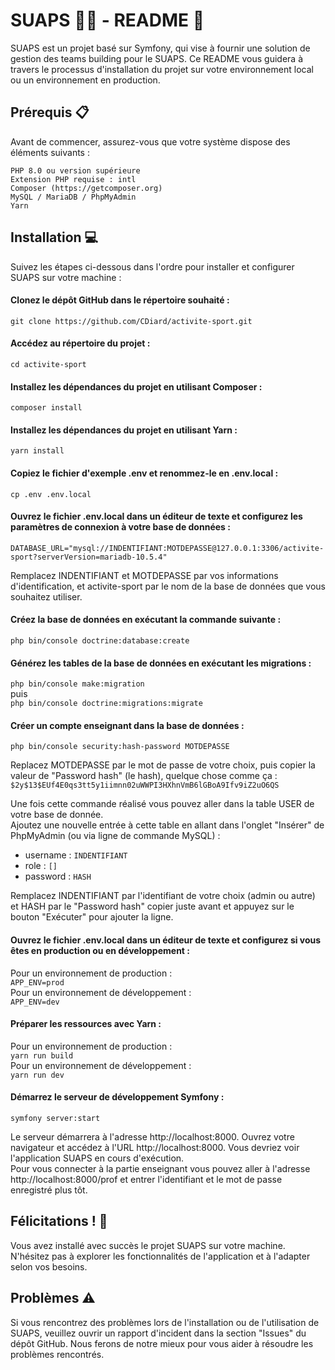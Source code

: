 # SUAPS 🏃‍♂️ - README 📝

SUAPS est un projet basé sur Symfony, qui vise à fournir une solution de gestion des teams building pour le SUAPS. Ce README vous guidera à travers le processus d'installation du projet sur votre environnement local ou un environnement en production.

## Prérequis 📋

Avant de commencer, assurez-vous que votre système dispose des éléments suivants :

    PHP 8.0 ou version supérieure
    Extension PHP requise : intl
    Composer (https://getcomposer.org)
    MySQL / MariaDB / PhpMyAdmin
    Yarn

## Installation 💻

Suivez les étapes ci-dessous dans l'ordre pour installer et configurer SUAPS sur votre machine :

#### Clonez le dépôt GitHub dans le répertoire souhaité :

`git clone https://github.com/CDiard/activite-sport.git`

#### Accédez au répertoire du projet :

`cd activite-sport`

#### Installez les dépendances du projet en utilisant Composer :

`composer install`

#### Installez les dépendances du projet en utilisant Yarn :

`yarn install`

#### Copiez le fichier d'exemple .env et renommez-le en .env.local :

`cp .env .env.local`

#### Ouvrez le fichier .env.local dans un éditeur de texte et configurez les paramètres de connexion à votre base de données :

`DATABASE_URL="mysql://INDENTIFIANT:MOTDEPASSE@127.0.0.1:3306/activite-sport?serverVersion=mariadb-10.5.4"`

Remplacez INDENTIFIANT et MOTDEPASSE par vos informations d'identification, et activite-sport par le nom de la base de données que vous souhaitez utiliser.

#### Créez la base de données en exécutant la commande suivante :

`php bin/console doctrine:database:create`

#### Générez les tables de la base de données en exécutant les migrations :

`php bin/console make:migration`  
puis  
`php bin/console doctrine:migrations:migrate`

#### Créer un compte enseignant dans la base de données :

`php bin/console security:hash-password MOTDEPASSE`

Replacez MOTDEPASSE par le mot de passe de votre choix, puis copier la valeur de "Password hash" (le hash), quelque chose comme ça  :  
`$2y$13$EUf4E0qs3tt5y1iimnn02uWWPI3HXhnVmB6lGBoA9Ifv9iZ2uO6QS`

Une fois cette commande réalisé vous pouvez aller dans la table USER de votre base de donnée.  
Ajoutez une nouvelle entrée à cette table en allant dans l'onglet "Insérer" de PhpMyAdmin (ou via ligne de commande MySQL) :  
* username : `INDENTIFIANT`
* role : `[]`
* password : `HASH`  

Remplacez INDENTIFIANT par l'identifiant de votre choix (admin ou autre) et HASH par le "Password hash" copier juste avant et appuyez sur le bouton "Exécuter" pour ajouter la ligne.

#### Ouvrez le fichier .env.local dans un éditeur de texte et configurez si vous êtes en production ou en développement :

Pour un environnement de production :  
`APP_ENV=prod`  
Pour un environnement de développement :  
`APP_ENV=dev`  

#### Préparer les ressources avec Yarn :

Pour un environnement de production :  
`yarn run build`  
Pour un environnement de développement :  
`yarn run dev`

#### Démarrez le serveur de développement Symfony :

`symfony server:start`

Le serveur démarrera à l'adresse http://localhost:8000. Ouvrez votre navigateur et accédez à l'URL http://localhost:8000. Vous devriez voir l'application SUAPS en cours d'exécution.  
Pour vous connecter à la partie enseignant vous pouvez aller à l'adresse http://localhost:8000/prof et entrer l'identifiant et le mot de passe enregistré plus tôt.

## Félicitations ! 🦾

Vous avez installé avec succès le projet SUAPS sur votre machine. N'hésitez pas à explorer les fonctionnalités de l'application et à l'adapter selon vos besoins.

## Problèmes ⚠

Si vous rencontrez des problèmes lors de l'installation ou de l'utilisation de SUAPS, veuillez ouvrir un rapport d'incident dans la section "Issues" du dépôt GitHub. Nous ferons de notre mieux pour vous aider à résoudre les problèmes rencontrés.
